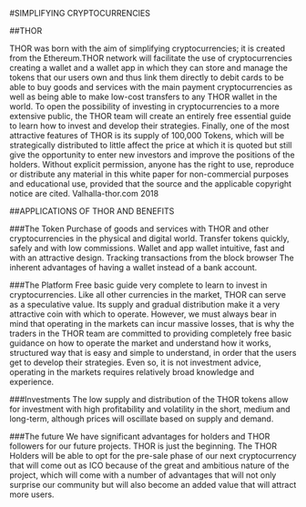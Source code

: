 #SIMPLIFYING CRYPTOCURRENCIES

##THOR

THOR was born with the aim of simplifying cryptocurrencies; it is created from the Ethereum.THOR network will facilitate the use of cryptocurrencies creating a wallet and a wallet app in which they can store and manage the tokens that our users own and thus link them directly to debit cards to be able to buy goods and services with the main payment cryptocurrencies as well as being able to make low-cost transfers to any THOR wallet in the world.
To open the possibility of investing in cryptocurrencies to a more extensive public, the THOR team will create an entirely free essential guide to learn how to invest and develop their strategies. Finally, one of the most attractive features of THOR is its supply of 100,000 Tokens, which will be strategically distributed to little affect the price at which it is quoted but still give the opportunity to enter new investors and improve the positions of the holders.
Without explicit permission, anyone has the right to use, reproduce or distribute any material in this white paper for non-commercial purposes and educational use, provided that the source and the applicable copyright notice are cited.
Valhalla-thor.com 2018


##APPLICATIONS OF THOR AND BENEFITS

###The Token
Purchase of goods and services with THOR and other cryptocurrencies in the physical and digital world.
Transfer tokens quickly, safely and with low commissions.
Wallet and app wallet intuitive, fast and with an attractive design.
Tracking transactions from the block browser
The inherent advantages of having a wallet instead of a bank account.

###The Platform 
Free basic guide very complete to learn to invest in cryptocurrencies.
Like all other currencies in the market, THOR can serve as a speculative value. Its supply and gradual distribution make it a very attractive coin with which to operate. However, we must always bear in mind that operating in the markets can incur massive losses, that is why the traders in the THOR team are committed to providing completely free basic guidance on how to operate the market and understand how it works, structured way that is easy and simple to understand, in order that the users get to develop their strategies. Even so, it is not investment advice, operating in the markets requires relatively broad knowledge and experience.

###Investments
The low supply and distribution of the THOR tokens allow for investment with high profitability and volatility in the short, medium and long-term, although prices will oscillate based on supply and demand. 

###The future
We have significant advantages for holders and THOR followers for our future projects. THOR is just the beginning.
The THOR Holders will be able to opt for the pre-sale phase of our next cryptocurrency that will come out as ICO because of the great and ambitious nature of the project, which will come with a number of advantages that will not only surprise our community but will also become an added value that will attract more users.



